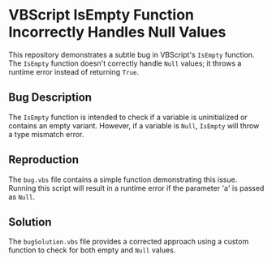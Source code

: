 # VBScript IsEmpty Function Incorrectly Handles Null Values

This repository demonstrates a subtle bug in VBScript's `IsEmpty` function.  The `IsEmpty` function doesn't correctly handle `Null` values; it throws a runtime error instead of returning `True`.

## Bug Description
The `IsEmpty` function is intended to check if a variable is uninitialized or contains an empty variant.  However, if a variable is `Null`, `IsEmpty` will throw a type mismatch error.

## Reproduction
The `bug.vbs` file contains a simple function demonstrating this issue.  Running this script will result in a runtime error if the parameter 'a' is passed as `Null`.

## Solution
The `bugSolution.vbs` file provides a corrected approach using a custom function to check for both empty and `Null` values.
